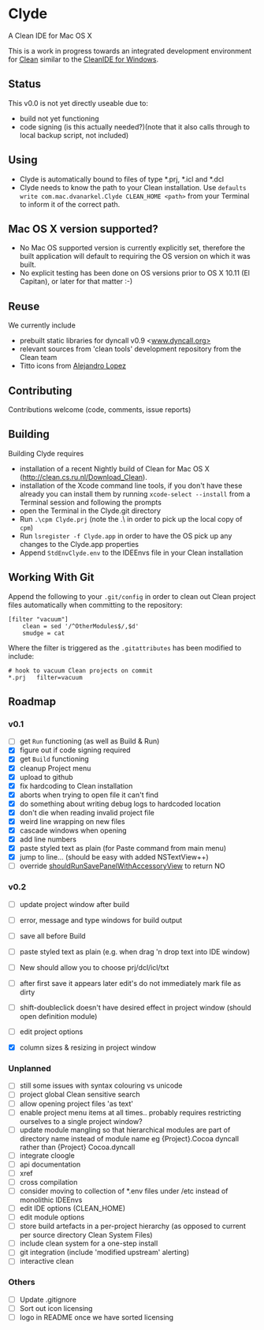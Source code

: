# Clyde
A Clean IDE for Mac OS X


This is a work in progress towards an integrated development environment for [Clean](http://clean.cs.ru.nl/Clean)  similar to the [CleanIDE for Windows](http://clean.cs.ru.nl/Clean_IDE). 

## Status
This v0.0 is not yet directly useable due to:

* build not yet functioning
* code signing (is this actually needed?)(note that it also calls through to local backup script, not included)

## Using ##

- Clyde is automatically bound to files of type \*.prj, \*.icl and \*.dcl
- Clyde needs to know the path to your Clean installation. Use `defaults write com.mac.dvanarkel.Clyde CLEAN_HOME <path>` from your Terminal to inform it of the correct path. 

## Mac OS X version supported?
* No Mac OS supported version is currently explicitly set, therefore the built application will default to requiring the OS version on which  it was built. 
* No explicit testing has been done on OS versions prior to OS X 10.11 (El Capitan), or later for that matter :-)

## Reuse
We currently include 

- prebuilt static libraries for dyncall v0.9 <www.dyncall.org>
- relevant sources from 'clean tools' development repository from the Clean team
- Titto icons from [Alejandro Lopez](http://musett.com/)

## Contributing
Contributions welcome (code, comments, issue reports)

## Building ##

Building Clyde requires

- installation of a recent Nightly build of Clean for Mac OS X (http://clean.cs.ru.nl/Download_Clean).
- installation of the Xcode command line tools, if you don't have these already you can install them by running `xcode-select --install` from a Terminal session and following the prompts
- open the Terminal in the Clyde.git directory
- Run `.\cpm Clyde.prj`  (note the .\ in order to pick up the local copy of `cpm`)
- Run `lsregister -f Clyde.app` in order to have the OS pick up any changes to the Clyde.app properties
- Append `StdEnvClyde.env` to the IDEEnvs file in your Clean installation

## Working With Git ##

Append the following to your `.git/config` in order to clean out Clean project files automatically when committing to the repository:
```
[filter "vacuum"]
	clean = sed '/^OtherModules$/,$d'
	smudge = cat
```
Where the filter is triggered as the `.gitattributes` has been modified to include:
```
# hook to vacuum Clean projects on commit
*.prj	filter=vacuum
```

## Roadmap ##

### v0.1 
- [ ] get `Run` functioning (as well as Build & Run)
- [x] figure out if code signing required
- [x] get `Build` functioning
- [x] cleanup Project menu
- [x] upload to github
- [x] fix hardcoding to Clean installation
- [x] aborts when trying to open file it can't find
- [x] do something about writing debug logs to hardcoded location
- [x] don't die when reading invalid project file 
- [x] weird line wrapping on new files
- [x] cascade windows when opening
- [x] add line numbers
- [x] paste styled text as plain (for Paste command from main menu)
- [x] jump to line... (should be easy with added NSTextView++)
- [ ] override [shouldRunSavePanelWithAccessoryView](https://developer.apple.com/library/content/documentation/DataManagement/Conceptual/DocBasedAppProgrammingGuideForOSX/AdvancedTopics/AdvancedTopics.html)  to return NO 

### v0.2 
- [ ] update project window after build
- [ ] error, message and type windows for build output
- [ ] save all before Build
- [ ] paste styled text as plain (e.g. when drag 'n drop text into IDE window)
- [ ] New should allow you to choose prj/dcl/icl/txt
- [ ] after first save it appears later edit's do not immediately mark file as dirty
- [ ] shift-doubleclick doesn't have desired effect in project window (should open definition module)
- [ ] edit project options
- [x] column sizes & resizing in project window


### Unplanned 
- [ ] still some issues with syntax colouring vs unicode
- [ ] project global Clean sensitive search
- [ ] allow opening project files 'as text'
- [ ] enable project menu items at all times.. probably requires restricting ourselves to a single project window?
- [ ] update module mangling so that hierarchical modules are part of directory name instead of module name
	eg				{Project}.Cocoa		dyncall
	rather than		{Project}			Cocoa.dyncall
- [ ] integrate cloogle
- [ ] api documentation
- [ ] xref
- [ ] cross compilation
- [ ] consider moving to collection of *.env files under /etc instead of monolithic 
IDEEnvs
- [ ] edit IDE options (CLEAN_HOME)
- [ ] edit module options
- [ ] store build artefacts in a per-project hierarchy (as opposed to current per source directory Clean System Files)
- [ ] include clean system for a one-step install
- [ ] git integration (include 'modified upstream' alerting)
- [ ] interactive clean 

### Others 
- [ ] Update .gitignore
- [ ] Sort out icon licensing
- [ ] logo in README once we have sorted licensing

